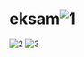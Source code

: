 # eksam![1](https://user-images.githubusercontent.com/45212175/170861346-bbe8d98f-28b0-4392-b0b5-1f70461abccb.png)
![2](https://user-images.githubusercontent.com/45212175/170861349-e723f809-4669-4588-ac6f-407e19dcf811.png)
![3](https://user-images.githubusercontent.com/45212175/170861385-e5c3c889-c450-4a48-a655-72d12d6ce75a.png)
